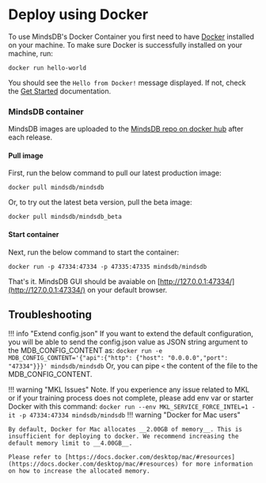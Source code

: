 # Deploy using Docker

To use MindsDB's Docker Container you first need to have <a href="https://docs.docker.com/install" target="_blank">Docker</a> installed on your machine. To make sure Docker is successfully installed on your machine, run:

```
docker run hello-world
```

You should see the `Hello from Docker!` message displayed. If not, check the <a href="https://www.docker.com/get-started" target="_blank">Get Started</a> documentation.


### MindsDB container

MindsDB images are uploaded to the <a href="https://hub.docker.com/u/mindsdb" target="_blank">MindsDB repo on docker hub</a> after each release.


#### Pull image

First, run the below command to pull our latest production image:

```
docker pull mindsdb/mindsdb
```

Or, to try out the latest beta version, pull the beta image:

```
docker pull mindsdb/mindsdb_beta
```

#### Start container

Next, run the below command to start the container:

```
docker run -p 47334:47334 -p 47335:47335 mindsdb/mindsdb
```

That's it. MindsDB GUI should be avaiable on [http://127.0.0.1:47334/](http://127.0.0.1:47334/) on your default browser.


### 



## Troubleshooting

!!! info "Extend config.json"
	If you want to extend the default configuration, you will be able to send the config.json value as JSON string argument to the MDB_CONFIG_CONTENT as:
	```
	docker run -e MDB_CONFIG_CONTENT='{"api":{"http": {"host": "0.0.0.0","port": "47334"}}}' mindsdb/mindsdb
	```
	Or, you can pipe `<`  the content of the file to the MDB_CONFIG_CONTENT.

!!! warning "MKL Issues"
	Note. If you experience any issue related to MKL or if your training process does not complete, please add env var or starter Docker with this command:
	```
	docker run --env MKL_SERVICE_FORCE_INTEL=1 -it -p 47334:47334 mindsdb/mindsdb
	```
!!! warning "Docker for Mac users"

	By default, Docker for Mac allocates __2.00GB of memory__. This is insufficient for deploying to docker. We recommend increasing the default memory limit to __4.00GB__. 

	Please refer to [https://docs.docker.com/desktop/mac/#resources](https://docs.docker.com/desktop/mac/#resources) for more information on how to increase the allocated memory.